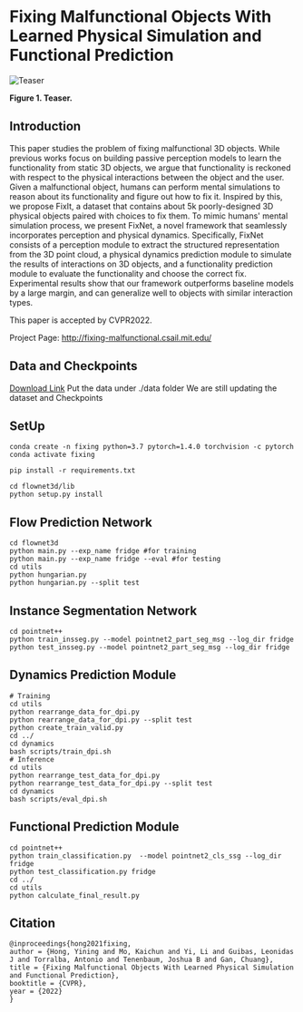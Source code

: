 # Fixing Malfunctional Objects With Learned Physical Simulation and Functional Prediction

![Teaser](http://fixing-malfunctional.csail.mit.edu/assets/teaser.png)

**Figure 1. Teaser.**

## Introduction

This paper studies the problem of fixing malfunctional 3D objects. While previous works focus on building passive perception models to learn the functionality from static 3D objects, we argue that functionality is reckoned with respect to the physical interactions between the object and the user. Given a malfunctional object, humans can perform mental simulations to reason about its functionality and figure out how to fix it. Inspired by this, we propose FixIt, a dataset that contains about 5k poorly-designed 3D physical objects paired with choices to fix them. To mimic humans' mental simulation process, we present FixNet, a novel framework that seamlessly incorporates perception and physical dynamics. Specifically, FixNet consists of a perception module to extract the structured representation from the 3D point cloud, a physical dynamics prediction module to simulate the results of interactions on 3D objects, and a functionality prediction module to evaluate the functionality and choose the correct fix. Experimental results show that our framework outperforms baseline models by a large margin, and can generalize well to objects with similar interaction types.

This paper is accepted by CVPR2022.

Project Page: http://fixing-malfunctional.csail.mit.edu/

## Data and Checkpoints
[Download Link](https://drive.google.com/drive/folders/1h9kMRilQcjbD4Tyt58pmMUEnMIicNATi?usp=sharing)
Put the data under ./data folder
We are still updating the dataset and Checkpoints

## SetUp
```
conda create -n fixing python=3.7 pytorch=1.4.0 torchvision -c pytorch
conda activate fixing

pip install -r requirements.txt

cd flownet3d/lib
python setup.py install
```

## Flow Prediction Network
```
cd flownet3d
python main.py --exp_name fridge #for training
python main.py --exp_name fridge --eval #for testing
cd utils
python hungarian.py 
python hungarian.py --split test
```

## Instance Segmentation Network
```
cd pointnet++ 
python train_insseg.py --model pointnet2_part_seg_msg --log_dir fridge
python test_insseg.py --model pointnet2_part_seg_msg --log_dir fridge
```

## Dynamics Prediction Module
```
# Training
cd utils
python rearrange_data_for_dpi.py
python rearrange_data_for_dpi.py --split test
python create_train_valid.py
cd ../
cd dynamics
bash scripts/train_dpi.sh
# Inference
cd utils
python rearrange_test_data_for_dpi.py
python rearrange_test_data_for_dpi.py --split test
cd dynamics
bash scripts/eval_dpi.sh
```

## Functional Prediction Module
```
cd pointnet++
python train_classification.py  --model pointnet2_cls_ssg --log_dir fridge
python test_classification.py fridge
cd ../
cd utils
python calculate_final_result.py
```

## Citation
    @inproceedings{hong2021fixing,
    author = {Hong, Yining and Mo, Kaichun and Yi, Li and Guibas, Leonidas J and Torralba, Antonio and Tenenbaum, Joshua B and Gan, Chuang},
    title = {Fixing Malfunctional Objects With Learned Physical Simulation and Functional Prediction},
    booktitle = {CVPR},
    year = {2022}
    }
